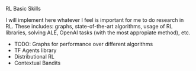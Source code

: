 RL Basic Skills

I will implement here whatever I feel is important for me to do research in RL. These includes: graphs, state-of-the-art algorithms, usage of RL libraries, solving ALE, OpenAI tasks (with the most appropiate method), etc.

- TODO: Graphs for performance over different algorithms
- TF Agents library
- Distributional RL
- Contextual Bandits 

